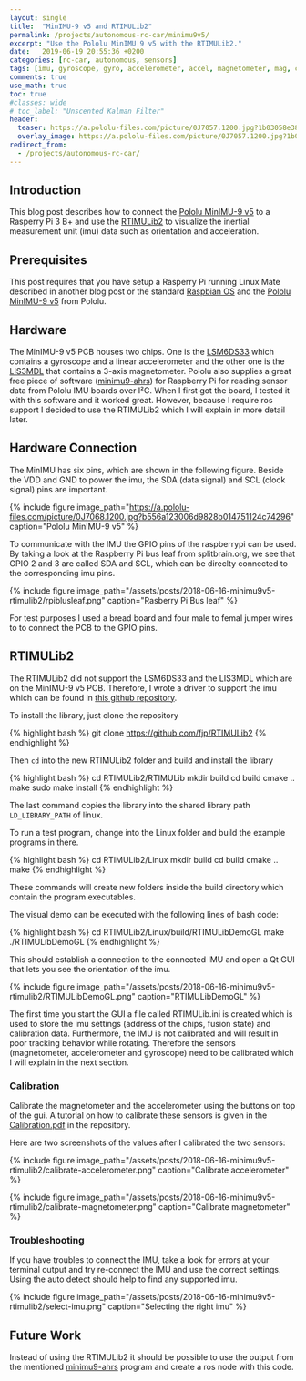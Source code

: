 ```yaml
---
layout: single
title:  "MinIMU-9 v5 and RTIMULib2"
permalink: /projects/autonomous-rc-car/minimu9v5/
excerpt: "Use the Pololu MinIMU 9 v5 with the RTIMULib2."
date:   2019-06-19 20:55:36 +0200
categories: [rc-car, autonomous, sensors]
tags: [imu, gyroscope, gyro, accelerometer, accel, magnetometer, mag, compass, interal measurement unit]
comments: true
use_math: true
toc: true
#classes: wide
# toc_label: "Unscented Kalman Filter"
header:
  teaser: https://a.pololu-files.com/picture/0J7057.1200.jpg?1b03058e38d92f82f95abf7a0aa39315 #/assets/projects/autonomous-rc-car/hpi-racing-bmw-m3_thumb.png
  overlay_image: https://a.pololu-files.com/picture/0J7057.1200.jpg?1b03058e38d92f82f95abf7a0aa39315 #/assets/projects/autonomous-rc-car/hpi-racing-bmw-m3.png
redirect_from:
  - /projects/autonomous-rc-car/
---
```



## Introduction

This blog post describes how to connect the [Pololu MinIMU-9 v5](https://www.pololu.com/product/2738) to a Rasperry Pi 3 B+ and use
the [RTIMULib2](https://github.com/fjp/RTIMULib2) to visualize the inertial measurement unit (imu) data such as orientation and acceleration.

## Prerequisites

This post requires that you have setup a Rasperry Pi running Linux Mate described in another blog post or the standard [Raspbian OS](https://www.raspberrypi.org/downloads/raspbian/) and the [Pololu MinIMU-9 v5](https://www.pololu.com/product/2738) from Pololu.

## Hardware

The MinIMU-9 v5 PCB houses two chips. One is the [LSM6DS33](https://www.pololu.com/file/0J1087/LSM6DS33.pdf) which contains a gyroscope and a linear accelerometer and the other one is the [LIS3MDL](https://www.pololu.com/file/0J1089/LIS3MDL.pdf) that contains a 3-axis magnetometer.
Pololu also supplies a great free piece of software ([minimu9-ahrs](https://github.com/DavidEGrayson/minimu9-ahrs)) for Raspberry Pi for reading sensor data from Pololu IMU boards over I²C. When I first got the board, I tested it with this software and it worked great. However, because I require ros support I decided to use
the RTIMULib2 which I will explain in more detail later.

## Hardware Connection

The MinIMU has six pins, which are shown in the following figure.
Beside the VDD and GND to power the imu, the SDA (data signal) and SCL (clock signal) pins are important.

{% include figure image_path="https://a.pololu-files.com/picture/0J7068.1200.jpg?b556a123006d9828b014751124c74296" caption="Pololu MinIMU-9 v5" %}

To communicate with the IMU the GPIO pins of the raspberrypi can be used.
By taking a look at the Raspberry Pi bus leaf from splitbrain.org, we see that GPIO 2 and 3 are called SDA and SCL,
which can be direclty connected to the corresponding imu pins.

{% include figure image_path="/assets/posts/2018-06-16-minimu9v5-rtimulib2/rpiblusleaf.png" caption="Rasberry Pi Bus leaf" %}

For test purposes I used a bread board and four male to femal jumper wires to to connect the PCB to the GPIO pins.

## RTIMULib2

The RTIMULib2 did not support the LSM6DS33 and the LIS3MDL which are on the MinIMU-9 v5 PCB. Therefore, I wrote a driver to support the imu which
can be found in [this github repository](https://github.com/fjp/RTIMULib2).

To install the library, just clone the repository

{% highlight bash %}
git clone https://github.com/fjp/RTIMULib2
{% endhighlight %}

Then `cd` into the new RTIMULib2 folder and build and install the library

{% highlight bash %}
cd RTIMULib2/RTIMULib
mkdir build
cd build
cmake ..
make
sudo make install
{% endhighlight %}

The last command copies the library into the shared library path `LD_LIBRARY_PATH` of linux.

To run a test program, change into the Linux folder and build the example programs in there.

{% highlight bash %}
cd RTIMULib2/Linux
mkdir build
cd build
cmake ..
make
{% endhighlight %}

These commands will create new folders inside the build directory which contain the program executables.

The visual demo can be executed with the following lines of bash code:

{% highlight bash %}
cd RTIMULib2/Linux/build/RTIMULibDemoGL
make
./RTIMULibDemoGL
{% endhighlight %}

This should establish a connection to the connected IMU and open a Qt GUI that lets you see the orientation of the imu.

{% include figure image_path="/assets/posts/2018-06-16-minimu9v5-rtimulib2/RTIMULibDemoGL.png" caption="RTIMULibDemoGL" %}

The first time you start the GUI a file called RTIMULib.ini is created which is used to store the imu settings (address of the chips, fusion state)
and calibration data. Furthermore, the IMU is not calibrated and will result in poor tracking behavior while rotating.
Therefore the sensors (magnetometer, accelerometer and gyroscope) need to be calibrated which I will explain in the next section.

### Calibration

Calibrate the magnetometer and the accelerometer using the buttons on top of the gui.
A tutorial on how to calibrate these sensors is given in the [Calibration.pdf](https://github.com/fjp/RTIMULib2/blob/master/Calibration.pdf) in the repository.

Here are two screenshots of the values after I calibrated the two sensors:

{% include figure image_path="/assets/posts/2018-06-16-minimu9v5-rtimulib2/calibrate-accelerometer.png" caption="Calibrate accelerometer" %}

{% include figure image_path="/assets/posts/2018-06-16-minimu9v5-rtimulib2/calibrate-magnetometer.png" caption="Calibrate magnetometer" %}


### Troubleshooting

If you have troubles to connect the IMU, take a look for errors at your terminal output and try re-connect the IMU and use the correct settings.
Using the auto detect should help to find any supported imu.

{% include figure image_path="/assets/posts/2018-06-16-minimu9v5-rtimulib2/select-imu.png" caption="Selecting the right imu" %}

## Future Work

Instead of using the RTIMULib2 it should be possible to use the output from the mentioned [minimu9-ahrs](https://github.com/DavidEGrayson/minimu9-ahrs) program and
create a ros node with this code.
